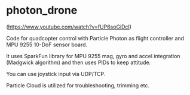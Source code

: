 # photon_drone

(https://www.youtube.com/watch?v=fUP6soGiDcI)

Code for quadcopter control with Particle Photon as flight controller and MPU 9255 10-DoF sensor board.

It uses SparkFun library for MPU 9255 mag, gyro and accel integration (Madgwick algorithm) and then uses PIDs to keep attitude.

You can use joystick input via UDP/TCP.

Particle Cloud is utilized for troubleshooting, trimming etc.
